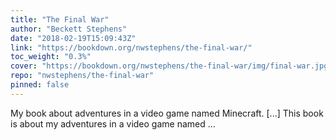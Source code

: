 ```yaml
---
title: "The Final War"
author: "Beckett Stephens"
date: "2018-02-19T15:09:43Z"
link: "https://bookdown.org/nwstephens/the-final-war/"
toc_weight: "0.3%"
cover: "https://bookdown.org/nwstephens/the-final-war/img/final-war.jpg"
repo: "nwstephens/the-final-war"
pinned: false
---
```


My book about adventures in a video game named Minecraft. [...] This book is about my adventures in a video game named ...
